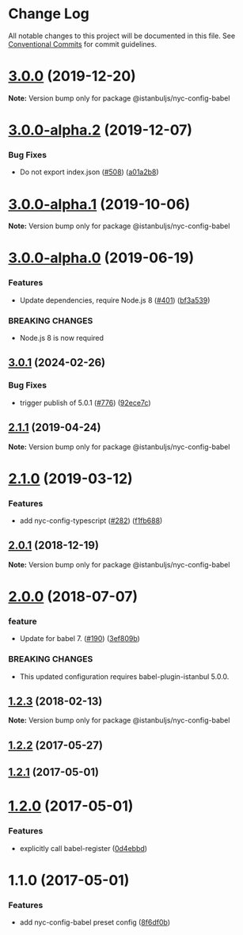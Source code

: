 # Change Log

All notable changes to this project will be documented in this file.
See [Conventional Commits](https://conventionalcommits.org) for commit guidelines.

# [3.0.0](https://github.com/istanbuljs/istanbuljs/compare/@istanbuljs/nyc-config-babel@3.0.0-alpha.2...@istanbuljs/nyc-config-babel@3.0.0) (2019-12-20)

**Note:** Version bump only for package @istanbuljs/nyc-config-babel





# [3.0.0-alpha.2](https://github.com/istanbuljs/istanbuljs/compare/@istanbuljs/nyc-config-babel@3.0.0-alpha.1...@istanbuljs/nyc-config-babel@3.0.0-alpha.2) (2019-12-07)


### Bug Fixes

* Do not export index.json ([#508](https://github.com/istanbuljs/istanbuljs/issues/508)) ([a01a2b8](https://github.com/istanbuljs/istanbuljs/commit/a01a2b81ec69a829d9ce667b10faea8feab3d671))





# [3.0.0-alpha.1](https://github.com/istanbuljs/istanbuljs/compare/@istanbuljs/nyc-config-babel@3.0.0-alpha.0...@istanbuljs/nyc-config-babel@3.0.0-alpha.1) (2019-10-06)

**Note:** Version bump only for package @istanbuljs/nyc-config-babel





# [3.0.0-alpha.0](https://github.com/istanbuljs/istanbuljs/compare/@istanbuljs/nyc-config-babel@2.1.1...@istanbuljs/nyc-config-babel@3.0.0-alpha.0) (2019-06-19)


### Features

* Update dependencies, require Node.js 8 ([#401](https://github.com/istanbuljs/istanbuljs/issues/401)) ([bf3a539](https://github.com/istanbuljs/istanbuljs/commit/bf3a539))


### BREAKING CHANGES

* Node.js 8 is now required





## [3.0.1](https://github.com/istanbuljs/istanbuljs/compare/nyc-config-babel-v3.0.0...nyc-config-babel-v3.0.1) (2024-02-26)


### Bug Fixes

* trigger publish of 5.0.1 ([#776](https://github.com/istanbuljs/istanbuljs/issues/776)) ([92ece7c](https://github.com/istanbuljs/istanbuljs/commit/92ece7ceccd80085b5fcab68aa2ade4a1e4878e7))

## [2.1.1](https://github.com/istanbuljs/istanbuljs/compare/@istanbuljs/nyc-config-babel@2.1.0...@istanbuljs/nyc-config-babel@2.1.1) (2019-04-24)

**Note:** Version bump only for package @istanbuljs/nyc-config-babel





# [2.1.0](https://github.com/istanbuljs/istanbuljs/compare/@istanbuljs/nyc-config-babel@2.0.1...@istanbuljs/nyc-config-babel@2.1.0) (2019-03-12)


### Features

* add nyc-config-typescript ([#282](https://github.com/istanbuljs/istanbuljs/issues/282)) ([f1fb688](https://github.com/istanbuljs/istanbuljs/commit/f1fb688))





<a name="2.0.1"></a>
## [2.0.1](https://github.com/istanbuljs/istanbuljs/compare/@istanbuljs/nyc-config-babel@2.0.0...@istanbuljs/nyc-config-babel@2.0.1) (2018-12-19)




**Note:** Version bump only for package @istanbuljs/nyc-config-babel

<a name="2.0.0"></a>
# [2.0.0](https://github.com/istanbuljs/istanbuljs/compare/@istanbuljs/nyc-config-babel@1.2.3...@istanbuljs/nyc-config-babel@2.0.0) (2018-07-07)


### feature

* Update for babel 7. ([#190](https://github.com/istanbuljs/istanbuljs/issues/190)) ([3ef809b](https://github.com/istanbuljs/istanbuljs/commit/3ef809b))


### BREAKING CHANGES

* This updated configuration requires babel-plugin-istanbul 5.0.0.




<a name="1.2.3"></a>
## [1.2.3](https://github.com/istanbuljs/istanbuljs/compare/@istanbuljs/nyc-config-babel@1.2.2...@istanbuljs/nyc-config-babel@1.2.3) (2018-02-13)




**Note:** Version bump only for package @istanbuljs/nyc-config-babel

<a name="1.2.2"></a>
## [1.2.2](https://github.com/istanbuljs/istanbuljs/compare/@istanbuljs/nyc-config-babel@1.2.1...@istanbuljs/nyc-config-babel@1.2.2) (2017-05-27)




<a name="1.2.1"></a>
## [1.2.1](https://github.com/istanbuljs/istanbuljs/compare/@istanbuljs/nyc-config-babel@1.2.0...@istanbuljs/nyc-config-babel@1.2.1) (2017-05-01)




<a name="1.2.0"></a>
# [1.2.0](https://github.com/istanbuljs/istanbuljs/compare/@istanbuljs/nyc-config-babel@1.1.0...@istanbuljs/nyc-config-babel@1.2.0) (2017-05-01)


### Features

* explicitly call babel-register ([0d4ebbd](https://github.com/istanbuljs/istanbuljs/commit/0d4ebbd))




<a name="1.1.0"></a>
# 1.1.0 (2017-05-01)


### Features

* add nyc-config-babel preset config ([8f6df0b](https://github.com/istanbuljs/istanbuljs/commit/8f6df0b))
